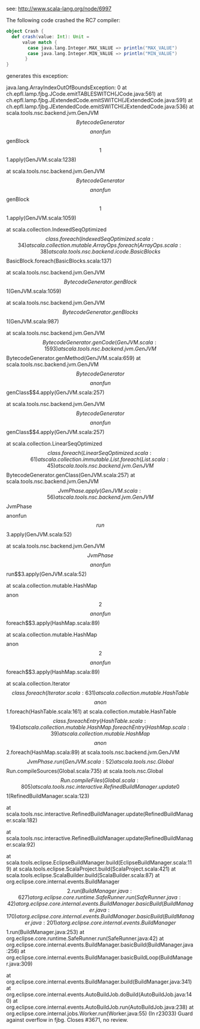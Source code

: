 see: http://www.scala-lang.org/node/6997

The following code crashed the RC7 compiler:

```scala
object Crash {
  def crash(value: Int): Unit =
      value match {
        case java.lang.Integer.MAX_VALUE => println("MAX_VALUE")
        case java.lang.Integer.MIN_VALUE => println("MIN_VALUE") 
       }
}
```

generates this exception:

java.lang.ArrayIndexOutOfBoundsException: 0
at ch.epfl.lamp.fjbg.JCode.emitTABLESWITCH(JCode.java:561)
at ch.epfl.lamp.fjbg.JExtendedCode.emitSWITCH(JExtendedCode.java:591)
at ch.epfl.lamp.fjbg.JExtendedCode.emitSWITCH(JExtendedCode.java:536)
at 
scala.tools.nsc.backend.jvm.GenJVM$$BytecodeGenerator$$$$anonfun$$genBlock$$1$$1.apply(GenJVM.scala:1238)

at 
scala.tools.nsc.backend.jvm.GenJVM$$BytecodeGenerator$$$$anonfun$$genBlock$$1$$1.apply(GenJVM.scala:1059)

at 
scala.collection.IndexedSeqOptimized$$class.foreach(IndexedSeqOptimized.scala:34)
at scala.collection.mutable.ArrayOps.foreach(ArrayOps.scala:38)
at 
scala.tools.nsc.backend.icode.BasicBlocks$$BasicBlock.foreach(BasicBlocks.scala:137)

at 
scala.tools.nsc.backend.jvm.GenJVM$$BytecodeGenerator.genBlock$$1(GenJVM.scala:1059)

at 
scala.tools.nsc.backend.jvm.GenJVM$$BytecodeGenerator.genBlocks$$1(GenJVM.scala:987)

at 
scala.tools.nsc.backend.jvm.GenJVM$$BytecodeGenerator.genCode(GenJVM.scala:1593)
at 
scala.tools.nsc.backend.jvm.GenJVM$$BytecodeGenerator.genMethod(GenJVM.scala:659)
at 
scala.tools.nsc.backend.jvm.GenJVM$$BytecodeGenerator$$$$anonfun$$genClass$$4.apply(GenJVM.scala:257)

at 
scala.tools.nsc.backend.jvm.GenJVM$$BytecodeGenerator$$$$anonfun$$genClass$$4.apply(GenJVM.scala:257)

at 
scala.collection.LinearSeqOptimized$$class.foreach(LinearSeqOptimized.scala:61)
at scala.collection.immutable.List.foreach(List.scala:45)
at 
scala.tools.nsc.backend.jvm.GenJVM$$BytecodeGenerator.genClass(GenJVM.scala:257)
at scala.tools.nsc.backend.jvm.GenJVM$$JvmPhase.apply(GenJVM.scala:56)
at 
scala.tools.nsc.backend.jvm.GenJVM$$JvmPhase$$$$anonfun$$run$$3.apply(GenJVM.scala:52)

at 
scala.tools.nsc.backend.jvm.GenJVM$$JvmPhase$$$$anonfun$$run$$3.apply(GenJVM.scala:52)

at 
scala.collection.mutable.HashMap$$$$anon$$2$$$$anonfun$$foreach$$3.apply(HashMap.scala:89)

at 
scala.collection.mutable.HashMap$$$$anon$$2$$$$anonfun$$foreach$$3.apply(HashMap.scala:89)

at scala.collection.Iterator$$class.foreach(Iterator.scala:631)
at scala.collection.mutable.HashTable$$$$anon$$1.foreach(HashTable.scala:161)
at scala.collection.mutable.HashTable$$class.foreachEntry(HashTable.scala:194)
at scala.collection.mutable.HashMap.foreachEntry(HashMap.scala:39)
at scala.collection.mutable.HashMap$$$$anon$$2.foreach(HashMap.scala:89)
at scala.tools.nsc.backend.jvm.GenJVM$$JvmPhase.run(GenJVM.scala:52)
at scala.tools.nsc.Global$$Run.compileSources(Global.scala:735)
at scala.tools.nsc.Global$$Run.compileFiles(Global.scala:805)
at 
scala.tools.nsc.interactive.RefinedBuildManager.update0$$1(RefinedBuildManager.scala:123)

at 
scala.tools.nsc.interactive.RefinedBuildManager.update(RefinedBuildManager.scala:182)

at 
scala.tools.nsc.interactive.RefinedBuildManager.update(RefinedBuildManager.scala:92)

at scala.tools.eclipse.EclipseBuildManager.build(EclipseBuildManager.scala:119)
at scala.tools.eclipse.ScalaProject.build(ScalaProject.scala:421)
at scala.tools.eclipse.ScalaBuilder.build(ScalaBuilder.scala:87)
at org.eclipse.core.internal.events.BuildManager$$2.run(BuildManager.java:627)
at org.eclipse.core.runtime.SafeRunner.run(SafeRunner.java:42)
at 
org.eclipse.core.internal.events.BuildManager.basicBuild(BuildManager.java:170)
at 
org.eclipse.core.internal.events.BuildManager.basicBuild(BuildManager.java:201)
at org.eclipse.core.internal.events.BuildManager$$1.run(BuildManager.java:253)
at org.eclipse.core.runtime.SafeRunner.run(SafeRunner.java:42)
at 
org.eclipse.core.internal.events.BuildManager.basicBuild(BuildManager.java:256)
at 
org.eclipse.core.internal.events.BuildManager.basicBuildLoop(BuildManager.java:309)

at org.eclipse.core.internal.events.BuildManager.build(BuildManager.java:341)
at org.eclipse.core.internal.events.AutoBuildJob.doBuild(AutoBuildJob.java:140)
at org.eclipse.core.internal.events.AutoBuildJob.run(AutoBuildJob.java:238)
at org.eclipse.core.internal.jobs.Worker.run(Worker.java:55)
(In r23033) Guard against overflow in fjbg.  Closes #3671, no review.
